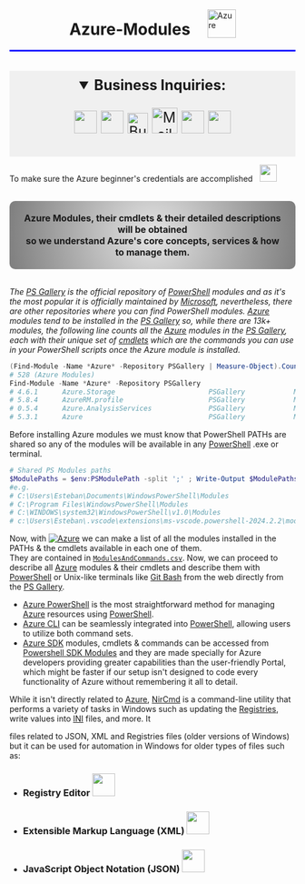 <div style="display: flex; align-items: center; justify-content: center;">
  <h1 style="text-align: center; margin-right: 30px;">Azure-Modules</h1>
  <a href="https://azure.microsoft.com/en-us/">
    <img width="50px" src="https://upload.wikimedia.org/wikipedia/commons/f/fa/Microsoft_Azure.svg" alt="Azure">
  </a>
</div>
<div style="background-color: #0000FF; height: 3px;"></div><br><br>
  
<div style="text-align: center; padding: 10px; background-color: rgba(128, 128, 128, 0.1); font-size: 25px;">
<Details open>
<Summary> <b>Business Inquiries:</b> </Summary>

[<img width="40px" src="https://avatars.githubusercontent.com/u/61430243?s=400&u=147df399bfdec49914850b54cec7c4621e7461c5&v=4">](https://estebanmqz.github.io/EstebanMqz/index.html)
[<img width="40px" src="https://img.icons8.com/?size=512&id=MR3dZdlA53te&format=png">](https://www.linkedin.com/in/estebanmqz/)
[<img width="36px" height="36px" src="https://cdn.worldvectorlogo.com/logos/whatsapp-business-bg.svg" alt="Business">](https://tinyurl.com/BusinessNo)
<a href="https://mail.google.com/mail/?view=cm&fs=1&to=emarquez1895@gmail.com" target="Greetings Esteban I reviewed your work, skills and experience and I wish to schedule a Business Meeting with you." style="text-decoration: none;"><img width="45px" height="45px" style="max-width: 100%; max-height: 100%; margin-bottom: -3px" src="https://www.svgrepo.com/show/530453/mail-reception.svg" alt="Mail">
[<img width="40px" src="https://cdn3d.iconscout.com/3d/free/thumb/free-github-6343501-5220956.png?f=webp">](https://github.com/EstebanMqz?tab=repositories)
[<img width="40px" src="https://img.icons8.com/color/452/gitlab.png">](https://gitlab.com/EstebanMqz)
</Details>
</div></div>

To make sure the Azure beginner's credentials are accomplished &nbsp;
<a href="https://learn.microsoft.com/en-us/credentials/browse/?products=azure&levels=beginner">
<img style="margin-bottom: -5px" width="30px" src="https://upload.wikimedia.org/wikipedia/commons/thumb/1/15/Logo_windows_simples.svg/2280px-Logo_windows_simples.svg.png?f=webp"></a>
<br><br>

<div align="center" style="font-size: 16px; background: radial-gradient(circle, rgba(0,0,0,0.1), rgba(0,0,0,0.5)); padding: 20px; border-radius: 10px;">
<b>Azure Modules, their cmdlets & their detailed descriptions will be obtained<br>
so we understand Azure's core concepts, services & how to manage them.</b>
</div><br>

<i>The [PS Gallery](https://www.powershellgallery.com/) is the official repository of [PowerShell](https://github.com/PowerShell/PowerShell) modules and as it's the most popular it is officially maintained by [Microsoft](www.microsoft.com), nevertheless, there are other repositories where you can find PowerShell modules.
[Azure](https://portal.azure.com/#allservices/category/All) modules tend to be installed in the [PS Gallery](www.powershellgallery.com) so, while there are 13k+ modules, the following line counts all the [Azure](https://portal.azure.com/#allservices/category/All) modules in the [PS Gallery](www.powershellgallery.com), each with their unique set of [cmdlets](https://docs.microsoft.com/en-us/powershell/scripting/developer/cmdlet/cmdlet-overview?view=powershell-7.1) which are the commands you can use in your PowerShell scripts once the Azure module is installed.</i>

```powershell
(Find-Module -Name *Azure* -Repository PSGallery | Measure-Object).Count
# 528 (Azure Modules)
Find-Module -Name *Azure* -Repository PSGallery
# 4.6.1      Azure.Storage                       PSGallery            Microsoft Azure PowerShell - Storage service cmd...
# 5.8.4      AzureRM.profile                     PSGallery            Microsoft Azure PowerShell - Profile credential ...
# 0.5.4      Azure.AnalysisServices              PSGallery            Microsoft Azure PowerShell - Analysis Services s...
# 5.3.1      Azure                               PSGallery            Microsoft Azure PowerShell - Service Management...
```
Before installing Azure modules we must know that PowerShell PATHs are shared so any of the modules will be available in any [PowerShell](https://github.com/PowerShell/PowerShell) .exe or terminal. 

```powershell
# Shared PS Modules paths
$ModulePaths = $env:PSModulePath -split ';' ; Write-Output $ModulePaths
#e.g. 
# C:\Users\Esteban\Documents\WindowsPowerShell\Modules
# C:\Program Files\WindowsPowerShell\Modules
# C:\WINDOWS\system32\WindowsPowerShell\v1.0\Modules
# c:\Users\Esteban\.vscode\extensions\ms-vscode.powershell-2024.2.2\modules
```


Now, with [![Azure](https://img.shields.io/badge/-Azure-0078D4?&logo=azure&logoColor=blue&labelColor=white)](https://github.com/EstebanMqz/Azure-Modules/tree/main/.ps1/Modules_cmdlets.ps1)
 we can make a list of all the modules installed in the PATHs & the cmdlets available in each one of them.<br>
They are contained in [`ModulesAndCommands.csv`](github.com/EstebanMqz/Azure-Modules/.csv/ModulesAndCommands.csv).
Now, we can proceed to describe all [Azure](https://portal.azure.com/#allservices/category/All) modules & their cmdlets and describe them with [PowerShell](https://github.com/PowerShell/PowerShell) or Unix-like terminals like [Git Bash](https://git-scm.com/downloads) from the web directly from the [PS Gallery](https://www.powershellgallery.com/).<br>

+ [Azure PowerShell](https://docs.microsoft.com/en-us/powershell/azure/new-azureps-module-az?view=azps-7.1.0) is the most straightforward method for managing [Azure](https://portal.azure.com/#allservices/category/All) resources using [PowerShell](https://github.com/PowerShell/PowerShell).<br>
+ [Azure CLI](https://docs.microsoft.com/en-us/cli/azure/?view=azure-cli-latest) can be seamlessly integrated into [PowerShell](https://github.com/PowerShell/PowerShell), allowing users to utilize both command sets.<br>
+ [Azure SDK](https://github.com/Azure/azure-sdk) modules, cmdlets & commands can be accessed from [Powershell SDK Modules](https://www.powershellgallery.com/profiles/azure-sdk) and they are made specially for Azure developers providing greater capabilities than the user-friendly Portal, which might be faster if our setup isn't designed to code every functionality of Azure without remembering it all to detail.<br> 

While it isn't directly related to [Azure](https://portal.azure.com/#allservices/category/All), [NirCmd](https://www.nirsoft.net) is a command-line utility that performs a variety of tasks in Windows such as updating the [Registries](https://learn.microsoft.com/en-us/windows-server/administration/windows-commands/reg), write values into [INI]() files, and more. It

 files related to JSON, XML and Registries files (older versions of Windows) but it can be used for automation in Windows for older types of files such as: 

  + <h3> Registry Editor <a href="https://learn.microsoft.com/en-us/windows-server/administration/windows-commands/reg">
    <img style="margin-bottom: -5px" width="40px" src="https://upload.wikimedia.org/wikipedia/commons/thumb/3/33/Registry.svg/1920px-Registry.svg.png">
  </a></h3>

  + <h3>Extensible Markup Language (XML) <a href="https://developer.mozilla.org/en-US/docs/Web/XML/XML_introduction"><img style="margin-bottom: -10px" width="40px" src="https://www.svgrepo.com/show/354054/mdn.svg">
  </a></h3>

  + <h3>JavaScript Object Notation (JSON) <a href="https://www.json.org/json-en.html">
    <img style="margin-bottom: -10px" width="40px" src="https://upload.wikimedia.org/wikipedia/commons/thumb/c/c9/JSON_vector_logo.svg/1200px-JSON_vector_logo.svg.png">
  </a></h3>

</div>



 
